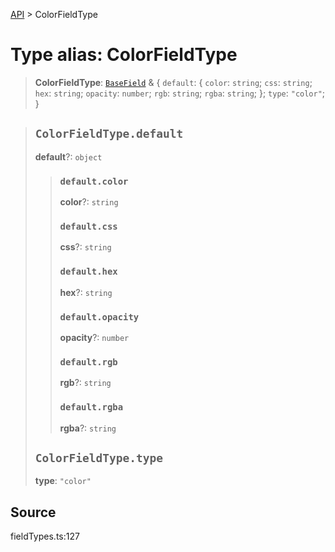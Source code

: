 [API](../index.md) > ColorFieldType

# Type alias: ColorFieldType

> **ColorFieldType**: [`BaseField`](type-alias.BaseField.md) & \{
  `default`: \{
    `color`: `string`;
    `css`: `string`;
    `hex`: `string`;
    `opacity`: `number`;
    `rgb`: `string`;
    `rgba`: `string`;
  };
  `type`: `"color"`;
 }

> ## `ColorFieldType.default`
>
> **default**?: `object`
>
> > ### `default.color`
> >
> > **color**?: `string`
> >
> > ### `default.css`
> >
> > **css**?: `string`
> >
> > ### `default.hex`
> >
> > **hex**?: `string`
> >
> > ### `default.opacity`
> >
> > **opacity**?: `number`
> >
> > ### `default.rgb`
> >
> > **rgb**?: `string`
> >
> > ### `default.rgba`
> >
> > **rgba**?: `string`
> >
> >
>
> ## `ColorFieldType.type`
>
> **type**: `"color"`
>
>

## Source

fieldTypes.ts:127

